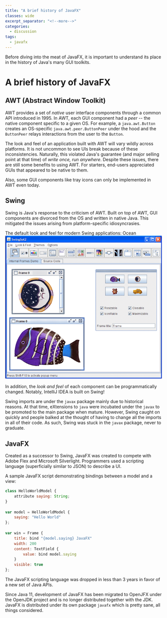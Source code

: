```yaml
---
title: "A brief history of JavaFX"
classes: wide
excerpt_separator: "<!--more-->"
categories:
  - discussion
tags:
  - javafx
---
```


Before diving into the meat of JavaFX, it is important to understand its place in the history of Java's many GUI
toolkits.

<!--more-->

# A brief history of JavaFX

## AWT (Abstract Window Toolkit)

AWT provides a set of _native_ user interface components through a common API introduced in 1995.
In AWT, each GUI component had a _peer_ -- the native component specific to a given OS.
For example, a `java.awt.Button` creates an OS-specific `java.awt.peer.ButtonPeer` under the hood and the
`ButtonPeer` relays interactions from the user to the `Button`.

The look and feel of an application built with AWT will vary wildly across platforms.
It is not uncommon to see UIs break because of these inconsistencies.
Naturally, this violated Java's guarantee (and major selling point at that time) of _write once, run anywhere_.
Despite these issues, there are still some benefits to using AWT.
For starters, end-users appreciated GUIs that appeared to be native to them.

Also, some GUI components like tray icons can only be implemented in AWT even today.

## Swing

Swing is Java's response to the criticism of AWT.
Built on top of AWT, GUI components are divorced from the OS and written in native Java.
This mitigated the issues arising from platform-specific idiosyncrasies.

The default look and feel for modern Swing applications: Ocean
![Ocean Look and Feel](/assets/images/2019-07-24-a-brief-history-of-javafx/OceanLookAndFeel.png)

In addition, the _look and feel_ of each component can be programmatically changed.
Notably, IntelliJ IDEA is built on Swing!

Swing imports are under the `javax` package mainly due to historical reasons.
At that time, eXtensions to `java` were incubated under the `javax` to be promoted to the main package when mature.
However, Swing caught on quickly and people balked at the thought of having to change all the imports in all of their code.
As such, Swing was stuck in the `javax` package, never to graduate. 

## JavaFX

Created as a successor to Swing, JavaFX was created to compete with Adobe Flex and Microsoft Silverlight.
Programmers used a scripting language (superficially similar to JSON) to describe a UI.

A sample JavaFX script demonstrating bindings between a model and a view:

```javascript
class HelloWorldModel {
    attribute saying: String;
}

var model = HelloWorldModel {
    saying: "Hello World"
};

var win = Frame {
    title: bind "{model.saying} JavaFX"
    width: 200
    content: TextField {
        value: bind model.saying
    }
    visible: true
};
```

The JavaFX scripting language was dropped in less than 3 years in favor of a new set of Java APIs.

Since Java 11, development of JavaFX has been migrated to OpenJFX under the OpenJDK project and is no longer distributed together with the JDK.
JavaFX is distributed under its own package `javafx` which is pretty sane, all things considered.
